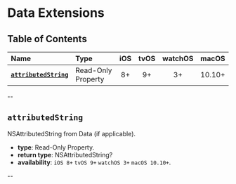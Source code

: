 # Data Extensions


## Table of Contents
| Name | Type | iOS | tvOS | watchOS | macOS |
|:--- | :--- | :---: | :---: | :---: | :---: |
| [**`attributedString`**](#attributedstring) | Read-Only Property | 8+ | 9+ | 3+ | 10.10+ |


--


## `attributedString`
NSAttributedString from Data (if applicable).

 - **type**: Read-Only Property.
 - **return type**: NSAttributedString?
 - **availability**: `iOS 8+` `tvOS 9+` `watchOS 3+` `macOS 10.10+`.


--